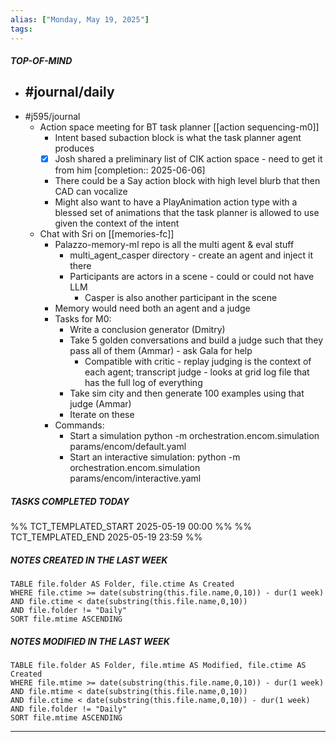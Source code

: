 ```yaml
---
alias: ["Monday, May 19, 2025"]
tags: 
---
```

##### TOP-OF-MIND
- #journal/daily 
	- 
- #j595/journal 
	- Action space meeting for BT task planner [[action sequencing-m0]]
		- Intent based subaction block is what the task planner agent produces
		- [x] Josh shared a preliminary list of CIK action space - need to get it from him  [completion:: 2025-06-06]
		- There could be a Say action block with high level blurb that then CAD can vocalize
		- Might also want to have a PlayAnimation action type with a blessed set of animations that the task planner is allowed to use given the context of the intent
	- Chat with Sri on [[memories-fc]]
		- Palazzo-memory-ml repo is all the multi agent & eval stuff
			- multi_agent_casper directory - create an agent and inject it there
			- Participants are actors in a scene - could or could not have LLM
				- Casper is also another participant in the scene
		- Memory would need both an agent and a judge
		- Tasks for M0:
			- Write a conclusion generator (Dmitry)
			- Take 5 golden conversations and build a judge such that they pass all of them (Ammar) - ask Gala for help
				- Compatible with critic - replay judging is the context of each agent; transcript judge - looks at grid log file that has the full log of everything
			- Take sim city and then generate 100 examples using that judge (Ammar)
			- Iterate on these
		- Commands:
			- Start a simulation
			python -m orchestration.encom.simulation params/encom/default.yaml
			- Start an interactive simulation:
			python -m orchestration.encom.simulation params/encom/interactive.yaml

##### TASKS COMPLETED TODAY
%% TCT_TEMPLATED_START 2025-05-19 00:00 %%
%% TCT_TEMPLATED_END 2025-05-19 23:59 %%



##### NOTES CREATED IN THE LAST WEEK
``` dataview
TABLE file.folder AS Folder, file.ctime As Created
WHERE file.ctime >= date(substring(this.file.name,0,10)) - dur(1 week) 
AND file.ctime < date(substring(this.file.name,0,10)) 
AND file.folder != "Daily"
SORT file.mtime ASCENDING
```

##### NOTES MODIFIED IN THE LAST WEEK
``` dataview
TABLE file.folder AS Folder, file.mtime AS Modified, file.ctime AS Created
WHERE file.mtime >= date(substring(this.file.name,0,10)) - dur(1 week)
AND file.mtime < date(substring(this.file.name,0,10))
AND file.ctime < date(substring(this.file.name,0,10)) - dur(1 week)
AND file.folder != "Daily"
SORT file.mtime ASCENDING
```
---
